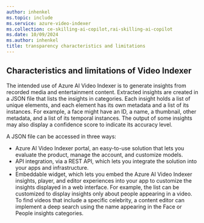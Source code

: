 ```yaml
---
author: inhenkel
ms.topic: include 
ms.service: azure-video-indexer
ms.collection: ce-skilling-ai-copilot,rai-skilling-ai-copilot
ms.date: 10/09/2024
ms.author: inhenkel
title: transparency characteristics and limitations
---
```


## Characteristics and limitations of Video Indexer

The intended use of Azure AI Video Indexer is to generate insights from recorded media and entertainment content. Extracted insights are created in a JSON file that lists the insights in categories. Each insight holds a list of unique elements, and each element has its own metadata and a list of its instances. For example, a face might have an ID, a name, a thumbnail, other metadata, and a list of its temporal instances. The output of some insights may also display a confidence score to indicate its accuracy level.

A JSON file can be accessed in three ways:

- Azure AI Video Indexer portal, an easy-to-use solution that lets you evaluate the product, manage the account, and customize models.  
- API integration, via a REST API, which lets you integrate the solution into your apps and infrastructure.  
- Embeddable widget, which lets you embed the Azure AI Video Indexer insights, player, and editor experiences into your app to customize the insights displayed in a web interface. For example, the list can be customized to display insights only about people appearing in a video. To find videos that include a specific celebrity, a content editor can implement a deep search using the name appearing in the Face or People insights categories.